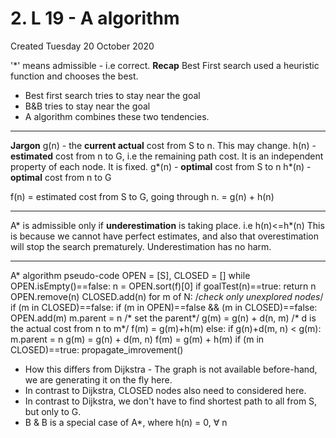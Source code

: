 # 2. L 19 - A algorithm
Created Tuesday 20 October 2020

'*' means admissible - i.e correct.
**Recap**
Best First search used a heuristic function and chooses the best.

* Best first search tries to stay near the goal
* B&B tries to stay near the goal
* A algorithm combines these two tendencies.


*****

**Jargon**
g(n) - the **current actual** cost from S to n. This may change.
h(n) - **estimated** cost from n to G, i.e the remaining path cost. It is an independent property of each node. It is fixed.
g*(n) - **optimal** cost from S to n
h*(n) - **optimal** cost from n to G

f(n) = estimated cost from S to G, going through n. = g(n) + h(n)


*****

A* is admissible only if **underestimation** is taking place.
i.e h(n)<=h*(n)
This is because we cannot have perfect estimates, and also that overestimation will stop the search prematurely. Underestimation has no harm.


*****

A* algorithm pseudo-code
	OPEN = [S], CLOSED = []
	while OPEN.isEmpty()==false:
		n = OPEN.sort(f)[0]
		if goalTest(n)==true:
			return n
		OPEN.remove(n)
		CLOSED.add(n)
		for m of N: /*check only unexplored nodes*/
			if (m in CLOSED)==false:
				if (m in OPEN)==false && (m in CLOSED)==false:
					OPEN.add(m)
					m.parent = n /* set the parent*/
					g(m) = g(n) + d(n, m) /* d is the actual cost from n to m*/
					f(m) = g(m)+h(m)
				else:
					if g(n)+d(m, n) < g(m):
						m.parent = n
						g(m) = g(n) + d(m, n)
						f(m) = g(m) + h(m)
						if  (m in CLOSED)==true:
							propagate_imrovement()


* How this differs from Dijkstra - The graph is not available before-hand, we are generating it on the fly here.
* In contrast to Dijkstra, CLOSED nodes also need to considered here.
* In contrast to Dijkstra, we don't have to find shortest path to all from S, but only to G.
* B & B is a special case of A*, where h(n) = 0, ∀ n


